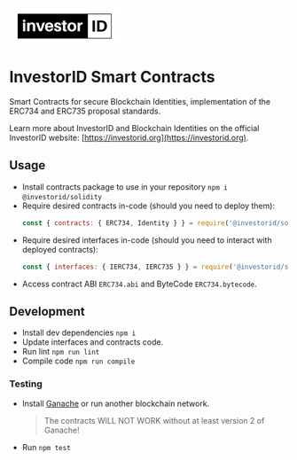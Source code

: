 ![InvestorID Smart Contracts](./investorid_logo-small.png)

# InvestorID Smart Contracts

Smart Contracts for secure Blockchain Identities, implementation of the ERC734 and ERC735 proposal standards.

Learn more about InvestorID and Blockchain Identities on the official InvestorID website: [https://investorid.org](https://investorid.org). 

## Usage

- Install contracts package to use in your repository `npm i @investorid/solidity`
- Require desired contracts in-code (should you need to deploy them):
  ```javascript
  const { contracts: { ERC734, Identity } } = require('@investorid/solidity');
  ```
- Require desired interfaces in-code (should you need to interact with deployed contracts):
  ```javascript
  const { interfaces: { IERC734, IERC735 } } = require('@investorid/solidity');
  ```
- Access contract ABI `ERC734.abi` and ByteCode `ERC734.bytecode`.

## Development

- Install dev dependencies `npm i`
- Update interfaces and contracts code.
- Run lint `npm run lint`
- Compile code `npm run compile`

### Testing

- Install [Ganache](https://www.trufflesuite.com/ganache) or run another blockchain network.
  
  > The contracts WILL NOT WORK without at least version 2 of Ganache!
  
- Run `npm test`
